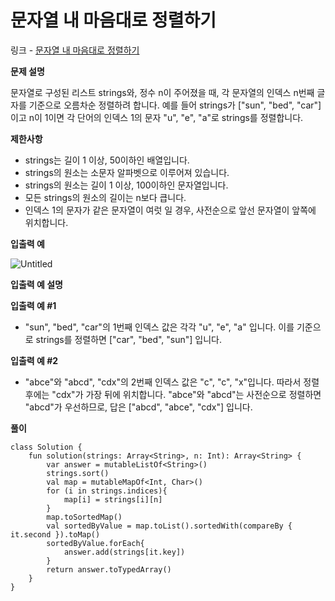 # 문자열 내 마음대로 정렬하기

링크 -  [문자열 내 마음대로 정렬하기](https://school.programmers.co.kr/learn/courses/30/lessons/12915)

**문제 설명**

문자열로 구성된 리스트 strings와, 정수 n이 주어졌을 때, 각 문자열의 인덱스 n번째 글자를 기준으로 오름차순 정렬하려 합니다. 예를 들어 strings가 ["sun", "bed", "car"]이고 n이 1이면 각 단어의 인덱스 1의 문자 "u", "e", "a"로 strings를 정렬합니다.

****제한사항****

- strings는 길이 1 이상, 50이하인 배열입니다.
- strings의 원소는 소문자 알파벳으로 이루어져 있습니다.
- strings의 원소는 길이 1 이상, 100이하인 문자열입니다.
- 모든 strings의 원소의 길이는 n보다 큽니다.
- 인덱스 1의 문자가 같은 문자열이 여럿 일 경우, 사전순으로 앞선 문자열이 앞쪽에 위치합니다.

****입출력 예****

![Untitled](https://user-images.githubusercontent.com/105714784/213352896-8bb97ffe-0c06-461d-9b97-a2387ed6f2ba.png)

****입출력 예 설명****

**입출력 예 #1**

- "sun", "bed", "car"의 1번째 인덱스 값은 각각 "u", "e", "a" 입니다. 이를 기준으로 strings를 정렬하면 ["car", "bed", "sun"] 입니다.

**입출력 예 #2**

- "abce"와 "abcd", "cdx"의 2번째 인덱스 값은 "c", "c", "x"입니다. 따라서 정렬 후에는 "cdx"가 가장 뒤에 위치합니다. "abce"와 "abcd"는 사전순으로 정렬하면 "abcd"가 우선하므로, 답은 ["abcd", "abce", "cdx"] 입니다.

**풀이**

```
class Solution {
    fun solution(strings: Array<String>, n: Int): Array<String> {
        var answer = mutableListOf<String>()
        strings.sort()
        val map = mutableMapOf<Int, Char>()
        for (i in strings.indices){
            map[i] = strings[i][n]
        }
        map.toSortedMap()
        val sortedByValue = map.toList().sortedWith(compareBy { it.second }).toMap()
        sortedByValue.forEach{
            answer.add(strings[it.key])
        }
        return answer.toTypedArray()
    }
}
```
